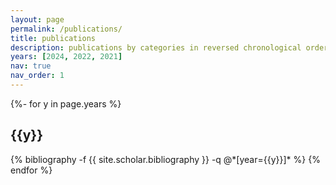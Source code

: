```yaml
---
layout: page
permalink: /publications/
title: publications
description: publications by categories in reversed chronological order. generated by jekyll-scholar.
years: [2024, 2022, 2021]
nav: true
nav_order: 1
---
```

<!-- _pages/publications.md -->
<div class="publications">

{%- for y in page.years %}
  <h2 class="year">{{y}}</h2>
  {% bibliography -f {{ site.scholar.bibliography }} -q @*[year={{y}}]* %}
{% endfor %}

</div>
